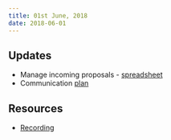 ```yaml
---
title: 01st June, 2018
date: 2018-06-01
---
```


## Updates

- Manage incoming proposals - [spreadsheet](https://docs.google.com/spreadsheets/d/1ywwrf8iKjtZmt3AOeqfY_Xybh-cevnFft_5YgGwk_m4/edit?ts=5b197f87#gid=0)
- Communication [plan](https://drive.google.com/drive/folders/1Zv3q44RLMqTuhklMQtYHBinwEps5DS6b)

## Resources

- [Recording](https://drive.google.com/open?id=156ca8u8mER-wz1ZIdW8fYpDhKV_Of1iK)
